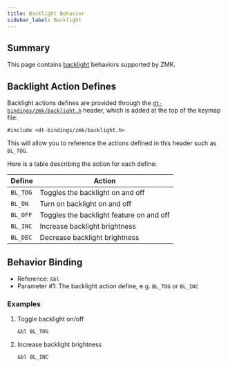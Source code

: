 ```yaml
---
title: Backlight Behavior
sidebar_label: Backlight
---
```


## Summary

This page contains [backlight](../features/backlight.md) behaviors supported by ZMK.

## Backlight Action Defines

Backlight actions defines are provided through the [`dt-bindings/zmk/backlight.h`](https://github.com/zmkfirmware/zmk/blob/main/app/include/dt-bindings/zmk/backlight.h) header,
which is added at the top of the keymap file:

```
#include <dt-bindings/zmk/backlight.h>
```

This will allow you to reference the actions defined in this header such as `BL_TOG`.

Here is a table describing the action for each define:

| Define   | Action                                   |
| -------- | ---------------------------------------- |
| `BL_TOG` | Toggles the backlight on and off         |
| `BL_ON`  | Turn on backlight on and off             |
| `BL_OFF` | Toggles the backlight feature on and off |
| `BL_INC` | Increase backlight brightness            |
| `BL_DEC` | Decrease backlight brightness            |

## Behavior Binding

- Reference: `&bl`
- Parameter #1: The backlight action define, e.g. `BL_TOG` or `BL_INC`

### Examples

1. Toggle backlight on/off

   ```
   &bl BL_TOG
   ```

1. Increase backlight brightness

   ```
   &bl BL_INC
   ```
